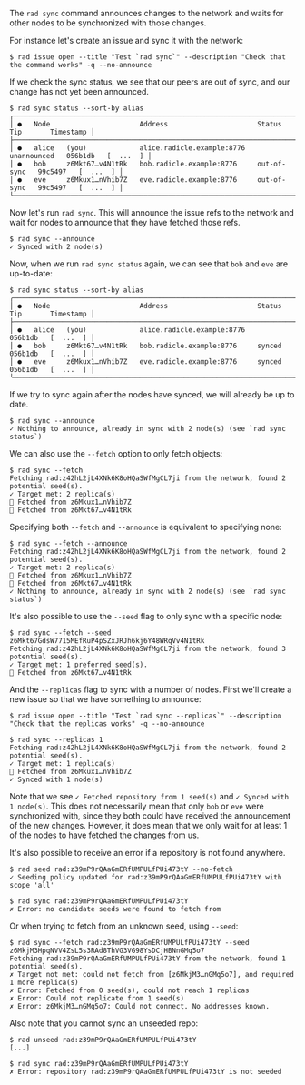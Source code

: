 The `rad sync` command announces changes to the network and waits for other
nodes to be synchronized with those changes.

For instance let's create an issue and sync it with the network:

```
$ rad issue open --title "Test `rad sync`" --description "Check that the command works" -q --no-announce
```

If we check the sync status, we see that our peers are out of sync, and our
change has not yet been announced.

```
$ rad sync status --sort-by alias
╭──────────────────────────────────────────────────────────────────────────────────────────────╮
│ ●   Node                      Address                      Status        Tip       Timestamp │
├──────────────────────────────────────────────────────────────────────────────────────────────┤
│ ●   alice   (you)             alice.radicle.example:8776   unannounced   056b1db   [  ...  ] │
│ ●   bob     z6Mkt67…v4N1tRk   bob.radicle.example:8776     out-of-sync   99c5497   [  ...  ] │
│ ●   eve     z6Mkux1…nVhib7Z   eve.radicle.example:8776     out-of-sync   99c5497   [  ...  ] │
╰──────────────────────────────────────────────────────────────────────────────────────────────╯
```

Now let's run `rad sync`. This will announce the issue refs to the network and
wait for nodes to announce that they have fetched those refs.

```
$ rad sync --announce
✓ Synced with 2 node(s)
```

Now, when we run `rad sync status` again, we can see that `bob` and
`eve` are up-to-date:

```
$ rad sync status --sort-by alias
╭─────────────────────────────────────────────────────────────────────────────────────────╮
│ ●   Node                      Address                      Status   Tip       Timestamp │
├─────────────────────────────────────────────────────────────────────────────────────────┤
│ ●   alice   (you)             alice.radicle.example:8776            056b1db   [  ...  ] │
│ ●   bob     z6Mkt67…v4N1tRk   bob.radicle.example:8776     synced   056b1db   [  ...  ] │
│ ●   eve     z6Mkux1…nVhib7Z   eve.radicle.example:8776     synced   056b1db   [  ...  ] │
╰─────────────────────────────────────────────────────────────────────────────────────────╯
```

If we try to sync again after the nodes have synced, we will already
be up to date.

```
$ rad sync --announce
✓ Nothing to announce, already in sync with 2 node(s) (see `rad sync status`)
```

We can also use the `--fetch` option to only fetch objects:

```
$ rad sync --fetch
Fetching rad:z42hL2jL4XNk6K8oHQaSWfMgCL7ji from the network, found 2 potential seed(s).
✓ Target met: 2 replica(s)
🌱 Fetched from z6Mkux1…nVhib7Z
🌱 Fetched from z6Mkt67…v4N1tRk
```

Specifying both `--fetch` and `--announce` is equivalent to specifying none:

```
$ rad sync --fetch --announce
Fetching rad:z42hL2jL4XNk6K8oHQaSWfMgCL7ji from the network, found 2 potential seed(s).
✓ Target met: 2 replica(s)
🌱 Fetched from z6Mkux1…nVhib7Z
🌱 Fetched from z6Mkt67…v4N1tRk
✓ Nothing to announce, already in sync with 2 node(s) (see `rad sync status`)
```

It's also possible to use the `--seed` flag to only sync with a specific node:

```
$ rad sync --fetch --seed z6Mkt67GdsW7715MEfRuP4pSZxJRJh6kj6Y48WRqVv4N1tRk
Fetching rad:z42hL2jL4XNk6K8oHQaSWfMgCL7ji from the network, found 3 potential seed(s).
✓ Target met: 1 preferred seed(s).
🌱 Fetched from z6Mkt67…v4N1tRk
```

And the `--replicas` flag to sync with a number of nodes. First we'll
create a new issue so that we have something to announce:

```
$ rad issue open --title "Test `rad sync --replicas`" --description "Check that the replicas works" -q --no-announce
```

```
$ rad sync --replicas 1
Fetching rad:z42hL2jL4XNk6K8oHQaSWfMgCL7ji from the network, found 2 potential seed(s).
✓ Target met: 1 replica(s)
🌱 Fetched from z6Mkux1…nVhib7Z
✓ Synced with 1 node(s)
```

Note that we see `✓ Fetched repository from 1 seed(s)` and `✓ Synced
with 1 node(s)`. This does not necessarily mean that only `bob` or
`eve` were synchronized with, since they both could have received the
announcement of the new changes. However, it does mean that we only
wait for at least 1 of the nodes to have fetched the changes from us.


It's also possible to receive an error if a repository is not found anywhere.

```
$ rad seed rad:z39mP9rQAaGmERfUMPULfPUi473tY --no-fetch
✓ Seeding policy updated for rad:z39mP9rQAaGmERfUMPULfPUi473tY with scope 'all'
```
``` (fail)
$ rad sync rad:z39mP9rQAaGmERfUMPULfPUi473tY
✗ Error: no candidate seeds were found to fetch from
```

Or when trying to fetch from an unknown seed, using `--seed`:
```
$ rad sync --fetch rad:z39mP9rQAaGmERfUMPULfPUi473tY --seed z6MkjM3HpqNVV4ZsL5s3RAd8ThVG3VG98YsDCjHBNnGMq5o7
Fetching rad:z39mP9rQAaGmERfUMPULfPUi473tY from the network, found 1 potential seed(s).
✗ Target not met: could not fetch from [z6MkjM3…nGMq5o7], and required 1 more replica(s)
✗ Error: Fetched from 0 seed(s), could not reach 1 replicas
✗ Error: Could not replicate from 1 seed(s)
✗ Error: z6MkjM3…nGMq5o7: Could not connect. No addresses known.
```

Also note that you cannot sync an unseeded repo:
```
$ rad unseed rad:z39mP9rQAaGmERfUMPULfPUi473tY
[...]
```
``` (fail)
$ rad sync rad:z39mP9rQAaGmERfUMPULfPUi473tY
✗ Error: repository rad:z39mP9rQAaGmERfUMPULfPUi473tY is not seeded
```
